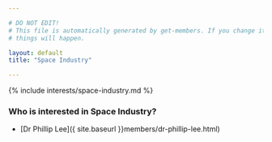```yaml
---

# DO NOT EDIT!
# This file is automatically generated by get-members. If you change it, bad
# things will happen.

layout: default
title: "Space Industry"

---
```


{% include interests/space-industry.md %}

### Who is interested in Space Industry?


* [Dr Phillip Lee]({ site.baseurl }}members/dr-phillip-lee.html)
